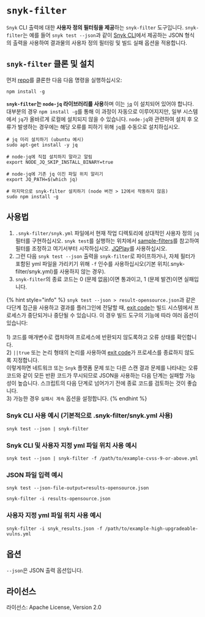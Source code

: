 # `snyk-filter`

`Snyk` CLI 출력에 대한 **사용자 정의 필터링을 제공**하는 `snyk-filter` 도구입니다. `snyk-filter`는 예를 들어 `snyk test --json`과 같이 [Snyk CLI](../../)에서 제공하는 JSON 형식의 출력을 사용하여 결과물의 사용자 정의 필터링 및 빌드 실패 옵션을 적용합니다.

## `snyk-filter` 클론 및 설치

먼저 [repo](https://github.com/snyk-labs/snyk-filter)를 클론한 다음 다음 명령을 실행하십시오:

`npm install -g`

**`snyk-filter`는 `node-jq` 라이브러리를 사용**하며 이는 [`jq`](https://stedolan.github.io/jq/) 이 설치되어 있어야 합니다. 대부분의 경우 `npm install -g`를 통해 이 과정이 자동으로 이루어지지만, 일부 시스템에서 `jq`가 올바르게 로컬에 설치되지 않을 수 있습니다. `node-jq`와 관련하여 설치 후 오류가 발생하는 경우에는 해당 오류를 피하기 위해 `jq`를 수동으로 설치하십시오.

```
# jq 미리 설치하기 (ubuntu 예시)
sudo apt-get install -y jq

# node-jq에 직접 설치하지 말라고 알림
export NODE_JQ_SKIP_INSTALL_BINARY=true

# node-jq에 기존 jq 이진 파일 위치 알리기
export JQ_PATH=$(which jq)

# 마지막으로 snyk-filter 설치하기 (node 버전 > 12에서 작동하지 않음)
sudo npm install -g
```

## 사용법

1. `.snyk-filter/snyk.yml` 파일에서 현재 작업 디렉토리에 상대적인 사용자 정의 `jq` 필터를 구현하십시오. `snyk test`를 실행하는 위치에서 [sample-filters](https://github.com/snyk-tech-services/snyk-filter/tree/develop/sample-filters)를 참고하여 필터를 조정하고 여기서부터 시작하십시오. [JQPlay](https://jqplay.org/)를 사용하십시오.
2. 그런 다음 `snyk test --json` 출력을 `snyk-filter`로 파이프하거나, 자체 필터가 포함된 yml 파일을 가리키기 위해 `-f` 인수를 사용하십시오(기본 위치(.snyk-filter/snyk.yml)를 사용하지 않는 경우).
3. `snyk-filter`의 종료 코드는 0 (문제 없음)이면 통과이고, 1 (문제 발견)이면 실패입니다.

{% hint style="info" %}
`snyk test --json > result-opensource.json`과 같은 다단계 접근을 사용하고 결과를 플러그인에 전달할 때, [exit code](../../cli-commands-and-options-summary.md#exit-codes-for-cli-commands)는 빌드 시스템에서 프로세스가 중단되거나 중단될 수 있습니다. 이 경우 빌드 도구의 기능에 따라 여러 옵션이 있습니다:\
\
1\) 코드를 매개변수로 캡처하여 프로세스에 반환되지 않도록하고 오류 상태를 확인합니다.\
2\) `||true` 또는 논리 형태의 논리를 사용하여 [exit code](../../cli-commands-and-options-summary.md#exit-codes-for-cli-commands)가 프로세스를 종료하지 않도록 지정합니다.\
이렇게하면 네트워크 또는 `Snyk` 플랫폼 문제 또는 다른 스캔 결과 문제를 나타내는 오류 코드와 같이 모든 반환 코드가 무시되므로 JSON을 사용하는 다음 단계는 실패할 가능성이 높습니다. 스크립트의 다음 단계로 넘어가기 전에 종료 코드를 검토하는 것이 좋습니다.\
3\) 가능한 경우 `실패시 계속` 옵션을 설정합니다.
{% endhint %}

### Snyk CLI 사용 예시 (기본적으로 .snyk-filter/snyk.yml 사용)

`snyk test --json | snyk-filter`

### Snyk CLI 및 사용자 지정 yml 파일 위치 사용 예시

`snyk test --json | snyk-filter -f /path/to/example-cvss-9-or-above.yml`

### JSON 파일 입력 예시

`snyk test --json-file-output=results-opensource.json`

`snyk-filter -i results-opensource.json`

### 사용자 지정 yml 파일 위치 사용 예시

`snyk-filter -i snyk_results.json -f /path/to/example-high-upgradeable-vulns.yml`

## 옵션

`--json`은 JSON 출력 옵션입니다.

## 라이선스

라이선스: Apache License, Version 2.0